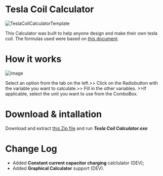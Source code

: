 # Tesla Coil Calculator
![TeslaCoilCalculatorTemplate](https://user-images.githubusercontent.com/107240371/226205220-06ceef4d-aabd-4193-bc1c-cf0c2fc28e4e.png)

This Calculator was built to help anyone design and make their own tesla coil. The formulas used were based on [this document](https://www.mv.helsinki.fi/home/tpaulin/FormulasForTeslaCoils.pdf).

# How it works
![image](https://user-images.githubusercontent.com/107240371/228162762-71552021-717c-4c71-8284-88f5c94591c1.png)

Select an option from the tab on the left.>> Click on the Radiobutton with the variable you want to calculate.>> Fill in the other variables. >>If applicable, select the unit you want to use from the ComboBox.

# Download & intallation
Download and extract [this Zip file](https://github.com/GuiRibi/Tesla-Coil-Calculator/blob/1.1.0/Tesla%20Coil%20Calculator.zip) and run ***Tesla Coil Calculator.exe***

# Change Log
* Added **Constant current capacitor charging** calclulator (DEV);
* Added **Graphical Calculator** support (DEV).
